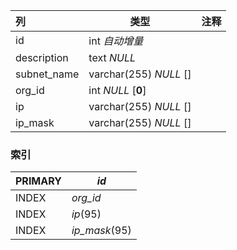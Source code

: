 | 列          | 类型                   | 注释 |
| :---------- | ---------------------- | ---- |
| id          | int *自动增量*         |      |
| description | text *NULL*            |      |
| subnet_name | varchar(255) *NULL* [] |      |
| org_id      | int *NULL* [**0**]     |      |
| ip          | varchar(255) *NULL* [] |      |
| ip_mask     | varchar(255) *NULL* [] |      |

### 索引

| PRIMARY | *id*          |
| :------ | ------------- |
| INDEX   | *org_id*      |
| INDEX   | *ip*(95)      |
| INDEX   | *ip_mask*(95) |